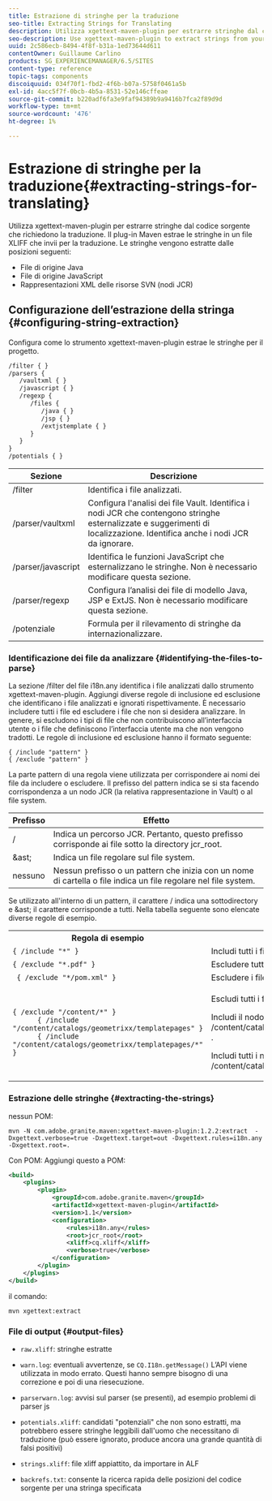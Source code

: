 ```yaml
---
title: Estrazione di stringhe per la traduzione
seo-title: Extracting Strings for Translating
description: Utilizza xgettext-maven-plugin per estrarre stringhe dal codice sorgente che richiedono la traduzione
seo-description: Use xgettext-maven-plugin to extract strings from your source code that need translating
uuid: 2c586ecb-8494-4f8f-b31a-1ed73644d611
contentOwner: Guillaume Carlino
products: SG_EXPERIENCEMANAGER/6.5/SITES
content-type: reference
topic-tags: components
discoiquuid: 034f70f1-fbd2-4f6b-b07a-5758f0461a5b
exl-id: 4acc5f7f-0bcb-4b5a-8531-52e146cffeae
source-git-commit: b220adf6fa3e9faf94389b9a9416b7fca2f89d9d
workflow-type: tm+mt
source-wordcount: '476'
ht-degree: 1%

---
```


# Estrazione di stringhe per la traduzione{#extracting-strings-for-translating}

Utilizza xgettext-maven-plugin per estrarre stringhe dal codice sorgente che richiedono la traduzione. Il plug-in Maven estrae le stringhe in un file XLIFF che invii per la traduzione. Le stringhe vengono estratte dalle posizioni seguenti:

* File di origine Java
* File di origine JavaScript
* Rappresentazioni XML delle risorse SVN (nodi JCR)

## Configurazione dell’estrazione della stringa {#configuring-string-extraction}

Configura come lo strumento xgettext-maven-plugin estrae le stringhe per il progetto.

```xml
/filter { }
/parsers {
   /vaultxml { }
   /javascript { }
   /regexp {
      /files {
         /java { }
         /jsp { }
         /extjstemplate { }
      }
   }
}
/potentials { }
```

| Sezione | Descrizione |
|---|---|
| /filter | Identifica i file analizzati. |
| /parser/vaultxml | Configura l&#39;analisi dei file Vault. Identifica i nodi JCR che contengono stringhe esternalizzate e suggerimenti di localizzazione. Identifica anche i nodi JCR da ignorare. |
| /parser/javascript | Identifica le funzioni JavaScript che esternalizzano le stringhe. Non è necessario modificare questa sezione. |
| /parser/regexp | Configura l’analisi dei file di modello Java, JSP e ExtJS. Non è necessario modificare questa sezione. |
| /potenziale | Formula per il rilevamento di stringhe da internazionalizzare. |

### Identificazione dei file da analizzare {#identifying-the-files-to-parse}

La sezione /filter del file i18n.any identifica i file analizzati dallo strumento xgettext-maven-plugin. Aggiungi diverse regole di inclusione ed esclusione che identificano i file analizzati e ignorati rispettivamente. È necessario includere tutti i file ed escludere i file che non si desidera analizzare. In genere, si escludono i tipi di file che non contribuiscono all’interfaccia utente o i file che definiscono l’interfaccia utente ma che non vengono tradotti. Le regole di inclusione ed esclusione hanno il formato seguente:

```
{ /include "pattern" }
{ /exclude "pattern" }
```

La parte pattern di una regola viene utilizzata per corrispondere ai nomi dei file da includere o escludere. Il prefisso del pattern indica se si sta facendo corrispondenza a un nodo JCR (la relativa rappresentazione in Vault) o al file system.

| Prefisso | Effetto |
|---|---|
| / | Indica un percorso JCR. Pertanto, questo prefisso corrisponde ai file sotto la directory jcr_root. |
| &amp;ast; | Indica un file regolare sul file system. |
| nessuno | Nessun prefisso o un pattern che inizia con un nome di cartella o file indica un file regolare nel file system. |

Se utilizzato all&#39;interno di un pattern, il carattere / indica una sottodirectory e &amp;ast; il carattere corrisponde a tutti. Nella tabella seguente sono elencate diverse regole di esempio.

<table>
 <tbody>
  <tr>
   <th>Regola di esempio</th>
   <th>Effetto</th>
  </tr>
  <tr>
   <td><code>{ /include "*" }</code></td>
   <td>Includi tutti i file.</td>
  </tr>
  <tr>
   <td><code>{ /exclude "*.pdf" }</code></td>
   <td>Escludere tutti i file PDF.</td>
  </tr>
  <tr>
   <td><code> { /exclude "*/pom.xml" }</code></td>
   <td>Escludere i file POM.</td>
  </tr>
  <tr>
   <td><code class="code">{ /exclude "/content/*" }
      { /include "/content/catalogs/geometrixx/templatepages" }
      { /include "/content/catalogs/geometrixx/templatepages/*" }</code></td>
   <td><p>Escludi tutti i file sotto il nodo /content.</p> <p>Includi il nodo /content/catalogs/geometrixx/templatepages .</p> <p>Includi tutti i nodi figlio di /content/catalogs/geometrixx/templatepages.</p> </td>
  </tr>
 </tbody>
</table>

### Estrazione delle stringhe  {#extracting-the-strings}

nessun POM:

```shell
mvn -N com.adobe.granite.maven:xgettext-maven-plugin:1.2.2:extract  -Dxgettext.verbose=true -Dxgettext.target=out -Dxgettext.rules=i18n.any -Dxgettext.root=.
```

Con POM: Aggiungi questo a POM:

```xml
<build>
    <plugins>
        <plugin>
            <groupId>com.adobe.granite.maven</groupId>
            <artifactId>xgettext-maven-plugin</artifactId>
            <version>1.1</version>
            <configuration>
                <rules>i18n.any</rules>
                <root>jcr_root</root>
                <xliff>cq.xliff</xliff>
                <verbose>true</verbose>
            </configuration>
        </plugin>
    </plugins>
</build>
```

il comando:

```shell
mvn xgettext:extract
```

### File di output {#output-files}

* `raw.xliff`: stringhe estratte
* `warn.log`: eventuali avvertenze, se `CQ.I18n.getMessage()` L’API viene utilizzata in modo errato. Questi hanno sempre bisogno di una correzione e poi di una riesecuzione.

* `parserwarn.log`: avvisi sul parser (se presenti), ad esempio problemi di parser js
* `potentials.xliff`: candidati &quot;potenziali&quot; che non sono estratti, ma potrebbero essere stringhe leggibili dall&#39;uomo che necessitano di traduzione (può essere ignorato, produce ancora una grande quantità di falsi positivi)
* `strings.xliff`: file xliff appiattito, da importare in ALF
* `backrefs.txt`: consente la ricerca rapida delle posizioni del codice sorgente per una stringa specificata
